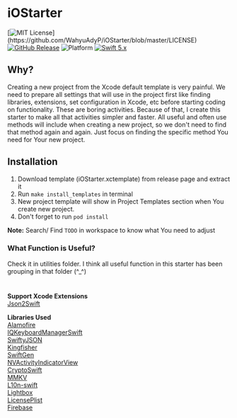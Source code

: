 
# iOStarter
[![MIT License](https://img.shields.io/apm/l/atomic-design-ui.svg?)](https://github.com/WahyuAdyP/iOStarter/blob/master/LICENSE)
[![GitHub Release](https://img.shields.io/github/release/WahyuAdyP/iOStarter.svg?style=flat)](https://github.com/WahyuAdyP/iOStarter/releases)
![Platform](https://img.shields.io/badge/platform-iOS-lightgrey)
[![Swift 5.x](https://img.shields.io/badge/language-swift%205.x-orange)](https://developer.apple.com/swift)

## Why?
Creating a new project from the Xcode default template is very painful. We need to prepare all settings that will use in the project first like finding libraries, extensions, set configuration in Xcode, etc before starting coding on functionality. These are boring activities. Because of that, I create this starter to make all that activities simpler and faster. All useful and often use methods will include when creating a new project, so we don't need to find that method again and again. Just focus on finding the specific method You need for Your new project.

## Installation
1. Download template (iOStarter.xctemplate) from release page and extract it
2. Run `make install_templates` in terminal
3. New project template will show in Project Templates section when You create new project.
4. Don't forget to run `pod install`

**Note:** 
Search/ Find `TODO` in workspace to know what You need to adjust

### What Function is Useful?
Check it in utilities folder. I think all useful function in this starter has been grouping in that folder (^_^)

#
**Support Xcode Extensions**
<br>[Json2Swift](https://github.com/dypme/json2swift)

**Libraries Used**
<br>[Alamofire](https://github.com/Alamofire/Alamofire)
<br>[IQKeyboardManagerSwift](https://github.com/hackiftekhar/IQKeyboardManager)
<br>[SwiftyJSON](https://github.com/SwiftyJSON/SwiftyJSON)
<br>[Kingfisher](https://github.com/onevcat/Kingfisher)
<br>[SwiftGen](https://github.com/SwiftGen/SwiftGen)
<br>[NVActivityIndicatorView](https://github.com/ninjaprox/NVActivityIndicatorView)
<br>[CryptoSwift](https://github.com/krzyzanowskim/CryptoSwift)
<br>[MMKV](https://github.com/Tencent/MMKV)
<br>[L10n-swift](https://github.com/Decybel07/L10n-swift)
<br>[Lightbox](https://github.com/dypme/Lightbox)
<br>[LicensePlist](https://github.com/mono0926/LicensePlist)
<br>[Firebase](https://github.com/firebase/firebase-ios-sdk)
